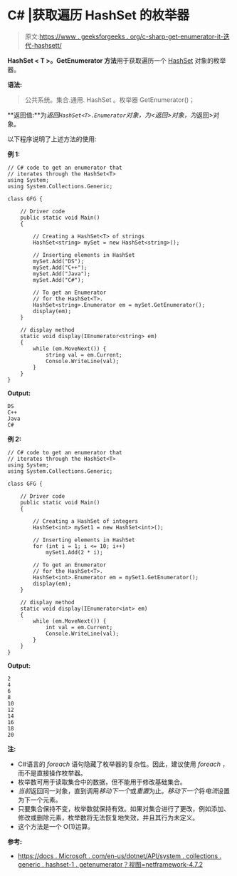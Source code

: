 # C# |获取遍历 HashSet 的枚举器

> 原文:[https://www . geeksforgeeks . org/c-sharp-get-enumerator-it-迭代-hashsett/](https://www.geeksforgeeks.org/c-sharp-getting-an-enumerator-that-iterates-through-hashsett/)

**HashSet < T >。GetEnumerator 方法**用于获取遍历一个 [HashSet](https://www.geeksforgeeks.org/c-sharp-hashset-class/) 对象的枚举器。

**语法:**

> 公共系统。集合.通用. HashSet <t>。枚举器 GetEnumerator()；</t>

**返回值:**为*返回`HashSet<T>.Enumerator`对象，为<返回>对象，为*返回>对象。

以下程序说明了上述方法的使用:

**例 1:**

```
// C# code to get an enumerator that
// iterates through the HashSet<T>
using System;
using System.Collections.Generic;

class GFG {

    // Driver code
    public static void Main()
    {

        // Creating a HashSet<T> of strings
        HashSet<string> mySet = new HashSet<string>();

        // Inserting elements in HashSet
        mySet.Add("DS");
        mySet.Add("C++");
        mySet.Add("Java");
        mySet.Add("C#");

        // To get an Enumerator
        // for the HashSet<T>.
        HashSet<string>.Enumerator em = mySet.GetEnumerator();
        display(em);
    }

    // display method
    static void display(IEnumerator<string> em)
    {
        while (em.MoveNext()) {
            string val = em.Current;
            Console.WriteLine(val);
        }
    }
}
```

**Output:**

```
DS
C++
Java
C#

```

**例 2:**

```
// C# code to get an enumerator that
// iterates through the HashSet<T>
using System;
using System.Collections.Generic;

class GFG {

    // Driver code
    public static void Main()
    {

        // Creating a HashSet of integers
        HashSet<int> mySet1 = new HashSet<int>();

        // Inserting elements in HashSet
        for (int i = 1; i <= 10; i++)
            mySet1.Add(2 * i);

        // To get an Enumerator
        // for the HashSet<T>.
        HashSet<int>.Enumerator em = mySet1.GetEnumerator();
        display(em);
    }

    // display method
    static void display(IEnumerator<int> em)
    {
        while (em.MoveNext()) {
            int val = em.Current;
            Console.WriteLine(val);
        }
    }
}
```

**Output:**

```
2
4
6
8
10
12
14
16
18
20

```

**注:**

*   C#语言的 *foreach* 语句隐藏了枚举器的复杂性。因此，建议使用 *foreach* ，而不是直接操作枚举器。
*   枚举数可用于读取集合中的数据，但不能用于修改基础集合。
*   *当前*返回同一对象，直到调用*移动下一个*或*重置*为止。*移动下一个*将*电流*设置为下一个元素。
*   只要集合保持不变，枚举数就保持有效。如果对集合进行了更改，例如添加、修改或删除元素，枚举数将无法恢复地失效，并且其行为未定义。
*   这个方法是一个 O(1)运算。

**参考:**

*   [https://docs . Microsoft . com/en-us/dotnet/API/system . collections . generic . hashset-1 . getenumerator？视图=netframework-4.7.2](https://docs.microsoft.com/en-us/dotnet/api/system.collections.generic.hashset-1.getenumerator?view=netframework-4.7.2)